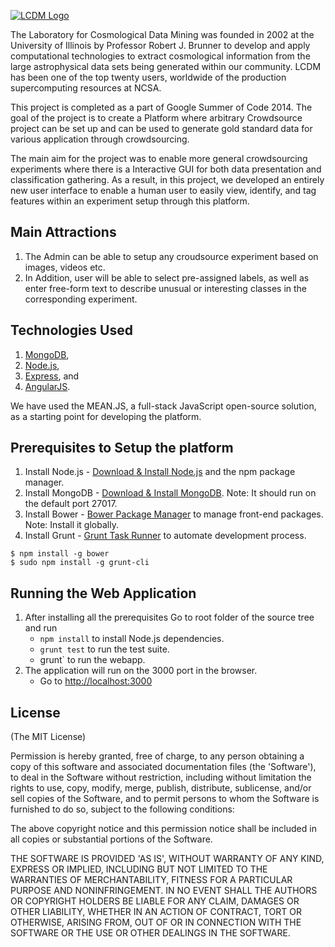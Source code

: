[![LCDM Logo](http://lcdm.astro.illinois.edu/theme/images/LCDM-logo.png)](http://lcdm.astro.illinois.edu/xprojects/cswebapp.html)

The Laboratory for Cosmological Data Mining was founded in 2002 at the University of Illinois by Professor Robert J. Brunner to develop and apply computational technologies to extract cosmological information from the large astrophysical data sets being generated within our community. LCDM has been one of the top twenty users, worldwide of the production supercomputing resources at NCSA.

This project is completed as a part of Google Summer of Code 2014. The goal of the project is to create a Platform where arbitrary Crowdsource project can be set up and can be used to generate gold standard data for various application through crowdsourcing.

The main aim for the project was to enable more general crowdsourcing experiments where there is a Interactive GUI for both data presentation and classification gathering. 
As a result, in this project, we developed an entirely new user interface to enable a human user to easily view, identify, and tag features within an experiment setup through this platform. 

## Main Attractions
1. The Admin can be able to setup any croudsource experiment based on images, videos etc.
2. In Addition, user will be able to select pre-assigned labels, as well as enter free-form text to describe unusual or interesting classes in the corresponding experiment.


## Technologies Used

1. [MongoDB](http://www.mongodb.org/), 
2. [Node.js](http://www.nodejs.org/), 
3. [Express](http://expressjs.com/), and 
4. [AngularJS](http://angularjs.org/).

We have used the MEAN.JS, a full-stack JavaScript open-source solution, as a starting point for developing the platform.


## Prerequisites to Setup the platform
1. Install Node.js - [Download & Install Node.js](http://www.nodejs.org/download/) and the npm package manager.
2. Install MongoDB - [Download & Install MongoDB](http://www.mongodb.org/downloads). Note: It should run on the default port 27017.
3. Install Bower - [Bower Package Manager](http://bower.io/) to manage front-end packages. Note: Install it globally.
4. Install Grunt - [Grunt Task Runner](http://gruntjs.com/) to automate development process.

```
$ npm install -g bower
$ sudo npm install -g grunt-cli
```

## Running the Web Application
1. After installing all the prerequisites Go to root folder of the source tree and run
	- `npm install` to install Node.js dependencies.
	- `grunt test` to run the test suite.
	- grunt` to run the webapp.
2. The application will run on the 3000 port in the browser. 
	- Go to [http://localhost:3000](http://localhost:3000)

## License
(The MIT License)

Permission is hereby granted, free of charge, to any person obtaining
a copy of this software and associated documentation files (the
'Software'), to deal in the Software without restriction, including
without limitation the rights to use, copy, modify, merge, publish,
distribute, sublicense, and/or sell copies of the Software, and to
permit persons to whom the Software is furnished to do so, subject to
the following conditions:

The above copyright notice and this permission notice shall be
included in all copies or substantial portions of the Software.

THE SOFTWARE IS PROVIDED 'AS IS', WITHOUT WARRANTY OF ANY KIND,
EXPRESS OR IMPLIED, INCLUDING BUT NOT LIMITED TO THE WARRANTIES OF
MERCHANTABILITY, FITNESS FOR A PARTICULAR PURPOSE AND NONINFRINGEMENT.
IN NO EVENT SHALL THE AUTHORS OR COPYRIGHT HOLDERS BE LIABLE FOR ANY
CLAIM, DAMAGES OR OTHER LIABILITY, WHETHER IN AN ACTION OF CONTRACT,
TORT OR OTHERWISE, ARISING FROM, OUT OF OR IN CONNECTION WITH THE
SOFTWARE OR THE USE OR OTHER DEALINGS IN THE SOFTWARE.
